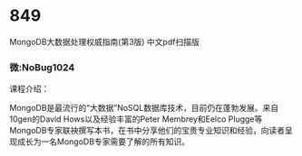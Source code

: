 # 849
MongoDB大数据处理权威指南(第3版) 中文pdf扫描版
### 微:NoBug1024 


课程介绍：

MongoDB是最流行的“大数据”NoSQL数据库技术，目前仍在蓬勃发展。来自10gen的David Hows以及经验丰富的Peter Membrey和Eelco Plugge等MongoDB专家联袂撰写本书，在书中分享他们的宝贵专业知识和经验，向读者呈现成长为一名MongoDB专家需要了解的所有知识。
